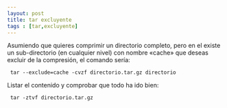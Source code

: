 ```yaml
---
layout: post
title: tar excluyente 
tags : [tar,excluyente]
--- 
```


Asumiendo que quieres comprimir un directorio completo, pero en el existe un sub-directorio (en cualquier nivel) con nombre «cache» que deseas excluir de la compresión, el comando sería:

     tar --exclude=cache -cvzf directorio.tar.gz directorio 

Listar el contenido y comprobar que todo ha ido bien:

     tar -ztvf directorio.tar.gz

